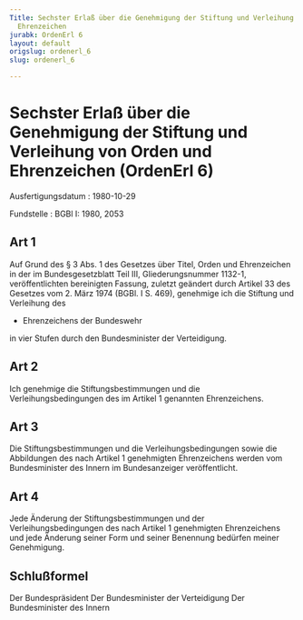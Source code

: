 ```yaml
---
Title: Sechster Erlaß über die Genehmigung der Stiftung und Verleihung von Orden und
  Ehrenzeichen
jurabk: OrdenErl 6
layout: default
origslug: ordenerl_6
slug: ordenerl_6

---
```


# Sechster Erlaß über die Genehmigung der Stiftung und Verleihung von Orden und Ehrenzeichen (OrdenErl 6)

Ausfertigungsdatum
:   1980-10-29

Fundstelle
:   BGBl I: 1980, 2053

## Art 1

Auf Grund des § 3 Abs. 1 des Gesetzes über Titel, Orden und
Ehrenzeichen in der im Bundesgesetzblatt Teil III, Gliederungsnummer
1132-1, veröffentlichten bereinigten Fassung, zuletzt geändert durch
Artikel 33 des Gesetzes vom 2. März 1974 (BGBl. I S. 469), genehmige
ich die Stiftung und Verleihung des

*   Ehrenzeichens der Bundeswehr



in vier Stufen durch den Bundesminister der Verteidigung.

## Art 2

Ich genehmige die Stiftungsbestimmungen und die Verleihungsbedingungen
des im Artikel 1 genannten Ehrenzeichens.

## Art 3

Die Stiftungsbestimmungen und die Verleihungsbedingungen sowie die
Abbildungen des nach Artikel 1 genehmigten Ehrenzeichens werden vom
Bundesminister des Innern im Bundesanzeiger veröffentlicht.

## Art 4

Jede Änderung der Stiftungsbestimmungen und der Verleihungsbedingungen
des nach Artikel 1 genehmigten Ehrenzeichens und jede Änderung seiner
Form und seiner Benennung bedürfen meiner Genehmigung.

## Schlußformel

Der Bundespräsident
Der Bundesminister der Verteidigung
Der Bundesminister des Innern

